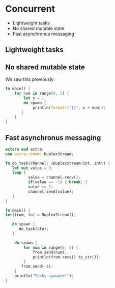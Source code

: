 # Concurrent

<!--}}}-->

* Lightweight tasks
* No shared mutable state
* Fast asynchronus messaging

<!--vvv-->

## Lightweight tasks
## No shared mutable state

We saw this previously:

```rust
fn main() {
    for num in range(0, 5) {
        let x = 1; 
        do spawn {
            println(format!("{}", x + num));
       }
    }
}
```

<!--vvv-->

## Fast asynchronus messaging

```rust
extern mod extra;
use extra::comm::DuplexStream;

fn do_task(channel: &DuplexStream<int, int>) {
   let mut value = 0;
   loop {
          value = channel.recv();
          if(value == -1) { break; }
          value += 1;
          channel.send(value);
   }
}

fn main() {
let(from, to) = DuplexStream();

   do spawn {
      do_task(&to);
   }

    do spawn {
        for num in range(0, 5) {
            from.send(num);
            println(from.recv().to_str());
        }
       from.send(-1);
    }
    println("Tasks spawned!");
}
```

